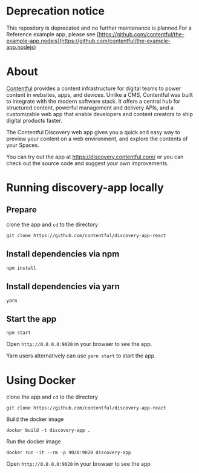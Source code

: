 # Deprecation notice 

This repository is deprecated and no further maintenance is planned.For a Reference example app, please see [https://github.com/contentful/the-example-app.nodejs](https://github.com/contentful/the-example-app.nodejs)

# About

[Contentful](https://www.contentful.com) provides a content infrastructure for digital teams to power content in websites, apps, and devices. Unlike a CMS, Contentful was built to integrate with the modern software stack. It offers a central hub for structured content, powerful management and delivery APIs, and a customizable web app that enable developers and content creators to ship digital products faster.

The Contentful Discovery web app gives you a quick and easy way to preview your content on a web environment, and explore the contents of your Spaces.

You can try out the app at https://discovery.contentful.com/ or you can check out the source code and suggest your own improvements.

# Running discovery-app locally

## Prepare

clone the app and `cd` to the directory

```shell
git clone https://github.com/contentful/discovery-app-react
```

## Install dependencies via npm

```shell
npm install
```

## Install dependencies via yarn

```shell
yarn
```

## Start the app

```shell
npm start
```

Open `http://0.0.0.0:9020` in your browser to see the app.

Yarn users alternatively can use `yarn start` to start the app.

# Using Docker

clone the app and `cd` to the directory

```shell
git clone https://github.com/contentful/discovery-app-react
```

Build the docker image

```shell
docker build -t discovery-app .
```

Run the docker image

```shell
docker run -it --rm -p 9020:9020 discovery-app
```

Open `http://0.0.0.0:9020` in your browser to see the app
